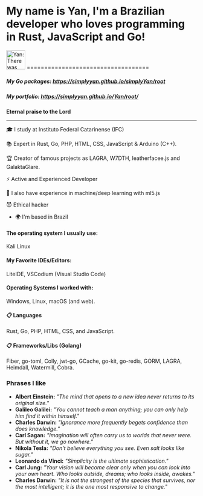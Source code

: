 # My name is Yan, I'm a Brazilian developer who loves programming in Rust, JavaScript and Go! 
<img src="https://raw.githubusercontent.com/simplyYan/simplyYan/main/walk.gif" alt="Yan: There was supposed to be an image here -_-" width="50" height="50">
===================================

##### My Go packages: https://simplyyan.github.io/simplyYan/root
##### My portfolio: https://simplyyan.github.io/Yan/root/
**Eternal praise to the Lord**

-------------

🎓 I study at Instituto Federal Catarinense (IFC)

📚 Expert in Rust, Go, PHP, HTML, CSS, JavaScript & Arduino (C++). 

🏆 Creator of famous projects as LAGRA, W7DTH, leatherfacee.js and GalaktaGlare.

⚡ Active and Experienced Developer

🤖 I also have experience in machine/deep learning with ml5.js

😈 Ethical hacker

* 🌍  I'm based in Brazil

#### The operating system I usually use:
Kali Linux

#### My Favorite IDEs/Editors:
LiteIDE, VSCodium (Visual Studio Code)

#### Operating Systems I worked with:
Windows, Linux, macOS (and web).

#### 📋 Languages
Rust, Go, PHP, HTML, CSS, and JavaScript.

#### 📋 Frameworks/Libs (Golang)
Fiber, go-toml, Colly, jwt-go, GCache, go-kit, go-redis, GORM, LAGRA, Heimdall, Watermill, Cobra.

### Phrases I like
- **Albert Einstein:** *"The mind that opens to a new idea never returns to its original size."*
- **Galileo Galilei:** *"You cannot teach a man anything; you can only help him find it within himself."*
- **Charles Darwin:** *"Ignorance more frequently begets confidence than does knowledge."*
- **Carl Sagan:** *"Imagination will often carry us to worlds that never were. But without it, we go nowhere."*
- **Nikola Tesla:** *"Don't believe everything you see. Even salt looks like sugar."*
- **Leonardo da Vinci:** *"Simplicity is the ultimate sophistication."*
- **Carl Jung:** *"Your vision will become clear only when you can look into your own heart. Who looks outside, dreams; who looks inside, awakes."*
- **Charles Darwin:** *"It is not the strongest of the species that survives, nor the most intelligent; it is the one most responsive to change."*
